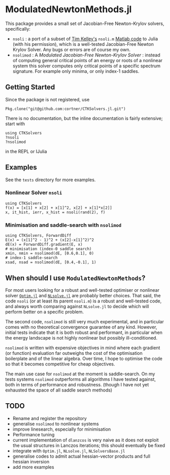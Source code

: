
# ModulatedNewtonMethods.jl

<!-- [![Build Status](https://travis-ci.org/cortner/CTKSolvers.jl.svg?branch=master)](https://travis-ci.org/cortner/CTKSolvers.jl)

[![Coverage Status](https://coveralls.io/repos/cortner/CTKSolvers.jl/badge.svg?branch=master&service=github)](https://coveralls.io/github/cortner/CTKSolvers.jl?branch=master)

[![codecov.io](http://codecov.io/github/cortner/CTKSolvers.jl/coverage.svg?branch=master)](http://codecov.io/github/cortner/CTKSolvers.jl?branch=master) -->


This package provides a small set of Jacobian-Free Newton-Krylov solvers,
specifically:
* `nsoli` : a port of a subset of [Tim Kelley's](http://www4.ncsu.edu/~ctk/) `nsoli.m` [Matlab code](http://www4.ncsu.edu/~ctk/newton/SOLVERS/nsoli.m) to Julia (with his permission), which is a well-tested Jacobian-Free Newton Krylov Solver. Any bugs or errors are of course my own.
* `nsolimod` : A *Modulated Jacobian-Free Newton-Krylov Solver* : instead of computing general critical points of an energy or roots of a nonlinear system this solver computes only critical points of a specific spectrum signature. For example only minima, or only index-1 saddles.

## Getting Started

Since the package is not registered, use
```
Pkg.clone("git@github.com:cortner/CTKSolvers.jl.git")
```

There is no documentation, but the inline documentation is fairly extensive;
start with
```
using CTKSolvers
?nsoli
?nsolimod
```
in the REPL or IJulia


## Examples

See the `tests` directory for more examples.

### Nonlinear Solver `nsoli`

```
using CTKSolvers
f(x) = [x[1] + x[2] + x[1]^2, x[2] + x[1]*x[2]]
x, it_hist, ierr, x_hist = nsoli(rand(2), f)
```

### Minimisation and saddle-search with `nsolimod`

```
using CTKSolvers, ForwardDiff
E(x) = (x[1]^2 - 1)^2 + (x[2]-x[1]^2)^2
dE(x) = ForwardDiff.gradient(E, x)
# minimisation (index-0 saddle search)
xmin, nmin = nsolimod(dE, [0.6,0.1], 0)
# index-1 saddle-search
xsad, nsad = nsolimod(dE, [0.4,-0.1], 1)
```


## When should I use `ModulatedNewtonMethods`?

For most users looking for a robust and well-tested optimiser or nonlinear solver [`Optim.jl`](https://github.com/JuliaNLSolvers/Optim.jl) and [`NLsolve.jl`](https://github.com/JuliaNLSolvers/NLsolve.jl) are probably better choices. That said, the code `nsoli` (or at least its parent `nsoli.m`) is a robust and well-tested code, and always worth comparing against `NLsolve.jl` to decide which will perform better on a specific problem.

The second code, `nsolimod` is still very much experimental, and in particular comes with no theoretical convergence guarantee of any kind. However, initial tests indicate that it is both robust and performant, in particular when the energy landscape is not highly nonlinear but possibly ill-conditioned.

`nsolimod` is written with expensive objectives in mind where each gradient (or function) evaluation far outweighs the cost of the optimisation boilerplate and of the linear algebra. Over time, I hope to optimise the code so that it becomes competitive for cheap objectives.

The main use case for `nsolimod` at the moment is saddle-search. On my tests systems `nsolimod` outperforms all algorithms I have tested against, both in terms of performance and robustness.  (though I have not yet exhausted the space of all saddle search methods)

## TODO

* Rename and register the repository
* generalise `nsolimod` to nonlinear systems
* improve linesearch, especially for minimisation
* Performance tuning
* current implementation of `dlanzcos` is very naive as it does not exploit the usual structures in Lanczos iterations; this should eventually be fixed
* integrate with `Optim.jl`, `NLsolve.jl`, `NLSolversBase.jl`
* generalise codes to admit actual hessian-vector products and full hessian inversion
* add more examples

